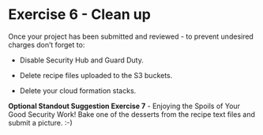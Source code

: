 # Exercise 6 - Clean up

Once your project has been submitted and reviewed - to prevent undesired charges don’t forget to:

* Disable Security Hub and Guard Duty.

* Delete recipe files uploaded to the S3 buckets.

* Delete your cloud formation stacks.

**Optional Standout Suggestion Exercise 7** - Enjoying the Spoils of Your Good Security Work!
Bake one of the desserts from the recipe text files and submit a picture. :-)

